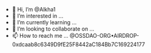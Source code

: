 - 👋 Hi, I’m @Alkha1
- 👀 I’m interested in ...
- 🌱 I’m currently learning ...
- 💞️ I’m looking to collaborate on ...
- 📫 How to reach me ...
@OSSDAO-ORG•AIRDROP-0xdcaab8c6349D9fE25F8442aC184Bb7C169224177
<!---
Alkha1/Alkha1 is a ✨ special ✨ repository because its `README.md` (this file) appears on your GitHub profile.
You can click the Preview link to take a look at your changes.
--->
